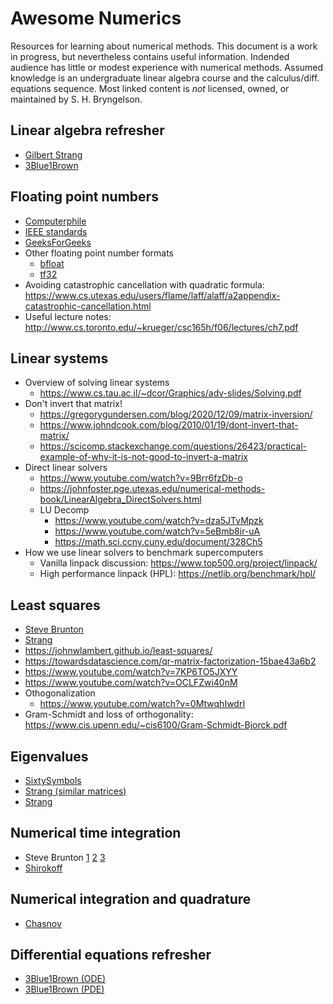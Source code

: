 # Awesome Numerics

Resources for learning about numerical methods.
This document is a work in progress, but nevertheless contains useful information. 
Indended audience has little or modest experience with numerical methods.
Assumed knowledge is an undergraduate linear algebra course and the calculus/diff. equations sequence.
Most linked content is _not_ licensed, owned, or maintained by S. H. Bryngelson.

## Linear algebra refresher 
  - [Gilbert Strang](https://www.youtube.com/playlist?list=PL49CF3715CB9EF31D)
  - [3Blue1Brown](https://www.youtube.com/playlist?list=PLZHQObOWTQDPD3MizzM2xVFitgF8hE_ab)

## Floating point numbers 
  - [Computerphile](https://www.youtube.com/watch?v=PZRI1IfStY0)
  - [IEEE standards](https://www.youtube.com/watch?v=RuKkePyo9zk)
  - [GeeksForGeeks](https://www.geeksforgeeks.org/introduction-of-floating-point-representation/) 
  - Other floating point number formats 
    - [bfloat](https://en.wikipedia.org/wiki/Bfloat16_floating-point_format)
    - [tf32](https://blogs.nvidia.com/blog/2020/05/14/tensorfloat-32-precision-format/)
  - Avoiding catastrophic cancellation with quadratic formula: <https://www.cs.utexas.edu/users/flame/laff/alaff/a2appendix-catastrophic-cancellation.html> 
  - Useful lecture notes: <http://www.cs.toronto.edu/~krueger/csc165h/f06/lectures/ch7.pdf> 
  
## Linear systems

  - Overview of solving linear systems 
    - <https://www.cs.tau.ac.il/~dcor/Graphics/adv-slides/Solving.pdf> 
  - Don't invert that matrix!
    - <https://gregorygundersen.com/blog/2020/12/09/matrix-inversion/>
    - <https://www.johndcook.com/blog/2010/01/19/dont-invert-that-matrix/>
    - <https://scicomp.stackexchange.com/questions/26423/practical-example-of-why-it-is-not-good-to-invert-a-matrix>
  - Direct linear solvers 
    - <https://www.youtube.com/watch?v=9Brr6fzDb-o> 
    - <https://johnfoster.pge.utexas.edu/numerical-methods-book/LinearAlgebra_DirectSolvers.html>
    - LU Decomp 
      - <https://www.youtube.com/watch?v=dza5JTvMpzk> 
      - <https://www.youtube.com/watch?v=5eBmb8ir-uA>
      - <https://math.sci.ccny.cuny.edu/document/328Ch5>
  - How we use linear solvers to benchmark supercomputers 
    - Vanilla linpack discussion: <https://www.top500.org/project/linpack/>
    - High performance linpack (HPL): <https://netlib.org/benchmark/hpl/> 

## Least squares 

  - [Steve Brunton](https://www.youtube.com/watch?v=PjeOmOz9jSY)
  - [Strang](https://www.youtube.com/watch?v=ZUU57Q3CFOU)
  - <https://johnwlambert.github.io/least-squares/>
  - <https://towardsdatascience.com/qr-matrix-factorization-15bae43a6b2>
  - <https://www.youtube.com/watch?v=7KP6TO5JXYY>
  - <https://www.youtube.com/watch?v=OCLFZwi40nM>
  - Othogonalization 
    - <https://www.youtube.com/watch?v=0MtwqhIwdrI> 
  - Gram-Schmidt and loss of orthogonality: <https://www.cis.upenn.edu/~cis6100/Gram-Schmidt-Bjorck.pdf> 

## Eigenvalues 

  - [SixtySymbols](https://www.youtube.com/watch?v=PFDu9oVAE-g)
  - [Strang (similar matrices)](https://www.youtube.com/watch?v=LKMGo8G7-vk)
  - [Strang](https://www.youtube.com/watch?v=ZTNniGvY5IQ)

## Numerical time integration 

  - Steve Brunton [1](https://www.youtube.com/watch?v=rdB9vN2YxKs) [2](https://www.youtube.com/watch?v=zdz1q4tJOmE) [3](https://www.youtube.com/watch?v=5CXhHx56COo)
  - [Shirokoff](https://www.youtube.com/watch?v=X5-ucBtneVM)

## Numerical integration and quadrature 
  - [Chasnov](https://www.youtube.com/watch?v=w2xjlPwYock)
  
## Differential equations refresher 
  - [3Blue1Brown (ODE)](https://youtu.be/p_di4Zn4wz4)
  - [3Blue1Brown (PDE)](https://youtu.be/ly4S0oi3Yz8)
